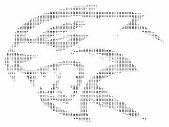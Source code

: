 ⠀⠀⠀⠀⠀⠀⠀⠀⠀⠀⠀⠀⠀⠀⠀⠀⠀⠀⠀⣀⣀⣠⣤⣤⣤⡴⣶⣶⠆⠀⠀⠀⠀⠀⠀⠀⠀⠀⠀⠀⠀⠀⠀⠀⠀⠀⠀⠀⠀
⠀⠀⠀⠀⠀⠀⠀⠀⠀⠀⠀⠀⢀⣀⣤⣴⣶⣿⣿⣿⣿⣿⣿⣷⣿⣶⣿⣧⣤⣤⣤⣤⣤⣤⣤⣤⣤⣤⣤⣄⣀⣀⠀⠀⠀⠀⠀⠀⠀
⠀⠀⠀⠀⠀⠀⠀⠀⢀⣠⣴⣾⣿⣿⣿⠿⠿⠛⠛⠛⠋⠉⠉⠉⠛⠛⠛⠛⠿⠟⠛⠛⠛⠛⠛⠛⠛⠛⠛⣻⣿⣿⠋⠀⠀⠀⠀⠀⠀
⠀⠀⠀⠀⠀⠀⣠⣴⣿⣿⣿⠟⠋⠉⠀⠀⠀⠀⣀⣤⣄⢴⣖⣒⣂⠀⠀⠀⠀⠀⠀⠀⠀⠀⠀⠀⠀⢀⣴⣿⣟⡁⠀⠀⠀⠀⠀⠀⠀
⠀⠀⠀⠀⣠⣾⣿⣿⠟⠋⠀⠀⠀⣀⣤⣦⣿⣿⣿⣿⣿⣯⠋⠉⠀⠀⠀⠀⠀⠀⠀⠀⠀⠀⠀⢀⠴⠿⠿⠿⣿⣿⣷⣦⡀⠀⠀⠀⠀
⠀⠀⠀⢰⣿⣿⡿⠁⠀⠀⠀⣀⣶⣿⣿⡟⠯⠍⠋⢁⣀⣠⣄⣀⣀⣀⠀⠀⠀⠀⠀⠀⠀⠀⢀⠀⠀⠀⠀⠀⠀⠀⠉⠛⠿⣶⣄⠀⠀
⠀⠀⠀⢸⣿⣿⣿⣦⣤⣴⣿⣿⣟⣋⣡⣤⠴⠖⠋⢉⣽⣿⣿⣿⠟⠁⠀⠀⠀⠀⠀⠀⠀⠀⠀⠀⠀⠀⠀⠀⠀⠀⠀⠀⠀⠈⠙⠧⡀
⠀⠀⢠⣿⠟⠉⠁⠈⠉⠉⠙⠛⠛⠿⠿⣿⣿⣿⣿⣿⣿⠿⠋⠀⠀⠀⠀⠀⠀⠀⠀⠀⠀⠀⠀⠀⠀⠀⠀⠀⠀⠀⠀⠀⠀⠀⠀⠀⠈
⠀⢠⣿⡁⠀⠀⠀⠀⠀⠀⠀⠀⠀⠀⠀⠀⠽⠟⠛⠉⠀⢀⣀⣥⣴⣶⣶⣶⣶⣶⣶⣤⣤⣀⠀⠀⠀⠀⠀⠀⠀⠀⠀⠀⠀⠀⠀⠀⠀
⠀⣿⣿⣿⣷⣶⣦⣤⣤⣤⠄⠀⠀⠀⠀⠀⠀⠀⠀⠀⠈⠁⠀⠀⠀⠀⠁⠂⠈⢉⠛⠿⣿⣿⣿⣶⣄⠀⠀⠀⠀⠀⠀⠀⠀⠀⠀⠀⠀
⢸⣿⠘⢿⣿⣿⠿⠛⠉⠀⠀⠀⠀⠀⠀⠀⢀⣀⣤⣤⣤⣤⣀⡀⠀⠀⠀⠀⠀⠀⠁⠀⠂⠽⣿⣿⣿⣿⣦⠀⠀⠀⠀⠀⠀⠀⠀⠀⠀
⠈⣿⣴⣿⣿⣄⠀⠀⠀⠀⠀⣀⣠⣴⠶⣿⣿⠋⠉⠉⠉⠙⢻⣿⡆⠀⠀⠀⠀⠀⠀⣀⣴⣶⣿⣿⣿⣿⣿⣷⡄⠀⠀⠀⠀⠀⠀⠀⠀
⠀⢹⣿⡍⠛⠻⢷⣶⣶⣶⠟⢿⣿⠗⠀⠹⠃⡀⠀⠀⠀⠀⠀⣿⡇⠀⠀⠀⢀⣴⣿⣿⣿⣿⠿⠿⠛⠛⠛⠛⠛⠂⠀⠀⠀⠀⠀⠀⠀
⠀⠀⢻⡇⠀⠀⠀⢻⣽⣿⠀⠈⠛⠀⠀⠀⢹⠇⠀⠀⠀⠀⢶⣿⠇⠀⢀⣴⣿⣿⠿⠛⠉⠀⠀⠀⠀⠀⠀⠀⠀⠀⠀⠀⠀⠀⠀⠀⠀
⠀⠀⠀⠁⠀⠀⠀⠀⠹⡇⠀⠀⠀⠀⠀⣀⡾⠀⠀⠀⠀⠀⢸⡿⠀⣠⣿⣿⡟⠁⠀⠀⠀⠀⠀⠀⠀⠀⠀⠀⠀⠀⠀⠀⠀⠀⠀⠀⠀
⠀⠀⠀⠀⠀⠀⠀⠀⠀⠁⠀⣦⠀⠀⢠⣿⢳⠀⠀⠀⠙⣿⣿⠁⢰⣿⡿⣻⡿⣦⡄⠀⠀⠀⠀⠀⠀⠀⠀⠀⠀⠀⠀⠀⠀⠀⠀⠀⠀
⠀⠀⠀⠀⠀⠀⠀⠀⠀⠀⠰⣿⣷⡾⠿⠃⢸⣷⣀⠀⢀⣾⠃⢀⣿⣿⣻⣿⡿⡯⣻⣣⡄⠀⠀⠀⠀⠀⠀⠀⠀⠀⠀⠀⠀⠀⠀⠀⠀
⠀⠀⠀⠀⠀⠀⠀⠀⠀⠀⠀⢻⣿⣿⠻⠷⢾⣿⣿⣷⡿⠁⠀⢸⣿⣟⡿⣏⣿⣿⣿⣯⣿⣗⣆⠀⠀⠀⠀⠀⠀⠀⠀⠀⠀⠀⠀⠀⠀
⠀⠀⠀⠀⠀⠀⠀⠀⠀⠀⠀⠀⠹⢿⣷⣄⠀⠀⠉⠛⠀⠀⠀⢸⣿⡇⠈⠉⠛⢧⣝⣟⣯⣿⣿⣿⣿⡄⠀⠀⠀⠀⠀⠀⠀⠀⠀⠀⠀
⠀⠀⠀⠀⠀⠀⠀⠀⠀⠀⠀⠀⠀⠀⠙⠿⣿⣦⣄⡀⠀⠀⠀⢸⣿⡇⠀⠀⠀⠀⠀⠀⠉⠙⠯⣯⣿⣿⣷⣆⡀⠀⠀⠀⠀⠀⠀⠀⠀
⠀⠀⠀⠀⠀⠀⠀⠀⠀⠀⠀⠀⠀⠀⠀⠀⠀⠉⠛⠿⣿⣶⣶⣾⣿⣷⠀⠀⠀⠀⠀⠀⠀⠀⠀⠀⠈⠑⠻⠯⣿⣇⠀⠀⠀⠀⠀⠀⠀
⠀⠀⠀⠀⠀⠀⠀⠀⠀⠀⠀⠀⠀⠀⠀⠀⠀⠀⠀⠀⠀⠈⠉⠛⠛⠿⠧⠀⠀⠀⠀⠀⠀⠀⠀⠀⠀⠀⠀⠀⠀⠀⠉⠃⠀⠀⠀⠀⠀                                        ⠀⠀⠀⠀
⠀⠀⠀⠀⠀⠀⠀⠀⠀⠀⠀⠀⠀⠀⠀⠀⠀⠀                                                                                                ⠀⠀⠀⠀ 
                                        
